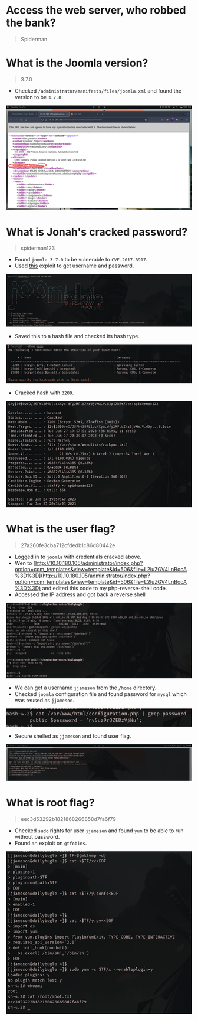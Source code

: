 # Access the web server, who robbed the bank?

> Spiderman

# What is the Joomla version?

> 3.7.0 

- Checked `/administrator/manifests/files/joomla.xml` and found the version to be `3.7.0`. 

![screenshot for joomla version](https://raw.githubusercontent.com/divu050704/assets-holder/03ca820a0ebc4957f367d33ba380529adebfe0ba/tryhackme-screenshots/Screenshot%202023-06-27%20195051.png)

# What is Jonah's cracked password?

> spiderman123

- Found `joomla 3.7.0` to be vulnerable to `CVE-2017-8917`. 
- Used [this](https://github.com/stefanlucas/Exploit-Joomla/blob/master/joomblah.py) exploit to get username and password.

![screenshot for joomla exploit](https://raw.githubusercontent.com/divu050704/assets-holder/b4299df62eacdaf7eee065e8125a8108510765db/tryhackme-screenshots/Screenshot%202023-06-27%20195807.png)

- Saved this to a hash file and checked its hash type.

![screenshot for hash type](https://raw.githubusercontent.com/divu050704/assets-holder/1c46db05766a05a27e2ab5567156846f8d12eb57/tryhackme-screenshots/Screenshot%202023-06-27%20195956.png)

- Cracked hash with `3200`.

![screenshot hash cracked](https://raw.githubusercontent.com/divu050704/assets-holder/5870433dd402efba030460315b4d7e72d897d900/tryhackme-screenshots/Screenshot%202023-06-27%20204416.png)


# What is the user flag?

> 27a260fe3cba712cfdedb1c86d80442e

- Logged in to `joomla` with credentials cracked above.
- Wen to [http://10.10.180.105/administrator/index.php?option=com_templates&view=template&id=506&file=L2luZGV4LnBocA%3D%3D](http://10.10.180.105/administrator/index.php?option=com_templates&view=template&id=506&file=L2luZGV4LnBocA%3D%3D) and edited this code to my php-reverse-shell code. 
- Accessed the IP address and got back a reverse shell

![screenshot for reverse shell](https://raw.githubusercontent.com/divu050704/assets-holder/4f9354822374b1d8771ece87a4fd21da186a4187/tryhackme-screenshots/Screenshot%202023-06-27%20200741.png)

- We can get a username `jjameson` from the `/home` directory.
- Checked `joomla` configuration file and found password for `mysql` which was reused as `jjameson`. 

![screenshot jjameson password](https://raw.githubusercontent.com/divu050704/assets-holder/136aa4a6d722f80aa83f2cc545ad1c45f9fc136a/tryhackme-screenshots/Screenshot%202023-06-27%20201100.png)

- Secure shelled as `jjameson` and found user flag.

![screenshot for user flag](https://raw.githubusercontent.com/divu050704/assets-holder/52741698e4682b633b9c9956f3fbf47c6e17a524/tryhackme-screenshots/Screenshot%202023-06-27%20201609.png)

# What is root flag?

> eec3d53292b1821868266858d7fa6f79

- Checked `sudo` rights for user `jjameson`  and found `yum` to be able to run without password.
- Found an exploit on `gtfobins`. 

![screenshot for root](https://raw.githubusercontent.com/divu050704/assets-holder/7a7d8f0d423b250a12b8316bffefa1fcb23ea32f/tryhackme-screenshots/Screenshot%202023-06-27%20202157.png)

